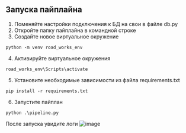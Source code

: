 ## Запуска пайплайна
1. Поменяйте настройки подключения к БД на свои в файле db.py
2. Откройте папку пайплайна в командной строке
3. Создайте новое виртуальное окружение
```
python -m venv road_works_env
```
4. Активируйте виртуальное окружения
```
road_works_env\Scripts\activate
```
5. Установите необходимые зависимости из файла requirements.txt
```
pip install -r requirements.txt
```
6. Запустите пайплан
```
python .\pipeline.py
``` 

После запуска увидите логи
![image](https://github.com/user-attachments/assets/27209d60-1832-4c83-bc3f-c1e5315edcd7)
